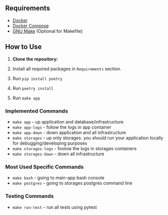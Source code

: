 ## Requirements

-   [Docker](https://www.docker.com/get-started)
-   [Docker Compose](https://docs.docker.com/compose/install/)
-   [GNU Make](https://www.gnu.org/software/make/) (Optional for Makefile)

## How to Use

1. **Clone the repository:**

2. Install all required packages in `Requirements` section.

3. Run `pip install poetry`

4. Run `poetry install`

5. Run `make app`

### Implemented Commands

-   `make app` - up application and database/infrastructure
-   `make app-logs` - follow the logs in app container
-   `make app-down` - down application and all infrastructure
-   `make storages` - up only storages. you should run your application locally for debugging/developing purposes
-   `make storages-logs` - foolow the logs in storages containers
-   `make storages-down` - down all infrastructure

### Most Used Specific Commands

-   `make bash` - going to main-app bash console
-   `make postgres` - going to storages postgres command line

### Testing Commands

-   `make run-test` - run all tests using pytest
